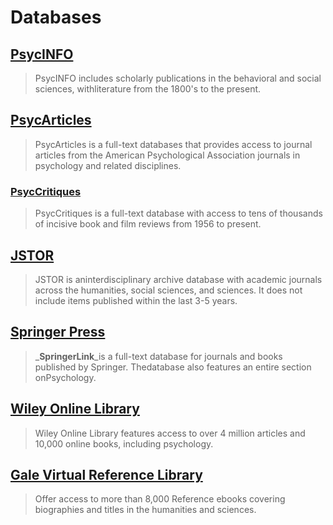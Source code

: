 # Databases

## [**PsycINFO**](https://web.archive.org/web/20150906083448/http:/summit.csuci.edu:2048/login?url=http://search.ebscohost.com/login.aspx?authtype=ip,uid&profile=ehost&defaultdb=psyh)

> PsycINFO includes scholarly publications in the behavioral and social sciences, withliterature from the 1800's to the present.

## [**PsycArticles**](https://web.archive.org/web/20150906083448/http:/summit.csuci.edu:2048/login?url=http://search.ebscohost.com/login.aspx?authtype=ip,uid&profile=ehost&defaultdb=pdh)

> PsycArticles is a full-text databases that provides access to journal articles from the American Psychological Association journals in psychology and related disciplines.

### [**PsycCritiques**](https://web.archive.org/web/20150906083448/http:/summit.csuci.edu:2048/login?url=http://search.ebscohost.com/login.aspx?authtype=ip,uid&profile=ehost&defaultdb=pvh)

> PsycCritiques is a full-text database with access to tens of thousands of incisive book and film reviews from 1956 to present.

## [**JSTOR**](https://web.archive.org/web/20150906083448/http:/summit.csuci.edu:2048/login?url=http://www.jstor.org/search)

> JSTOR is aninterdisciplinary archive database with academic journals across the humanities, social sciences, and sciences. It does not include items published within the last 3-5 years.

## [**Springer Press**](https://web.archive.org/web/20150906083448/http:/summit.csuci.edu:2048/login?url=http://www.springerlink.com)

> _**SpringerLink**_is a full-text database for journals and books published by Springer. Thedatabase also features an entire section onPsychology.

## [**Wiley Online Library**](https://web.archive.org/web/20150906083448/http:/summit.csuci.edu:2048/login?url=http://onlinelibrary.wiley.com)

> Wiley Online Library features access to over 4 million articles and 10,000 online books, including psychology.

## [**Gale Virtual Reference Library**](https://web.archive.org/web/20150906083448/http:/summit.csuci.edu:2048/login?url=http://infotrac.galegroup.com/itweb/csuci?db=GVRL)

> Offer access to more than 8,000 Reference ebooks covering biographies and titles in the humanities and sciences.



